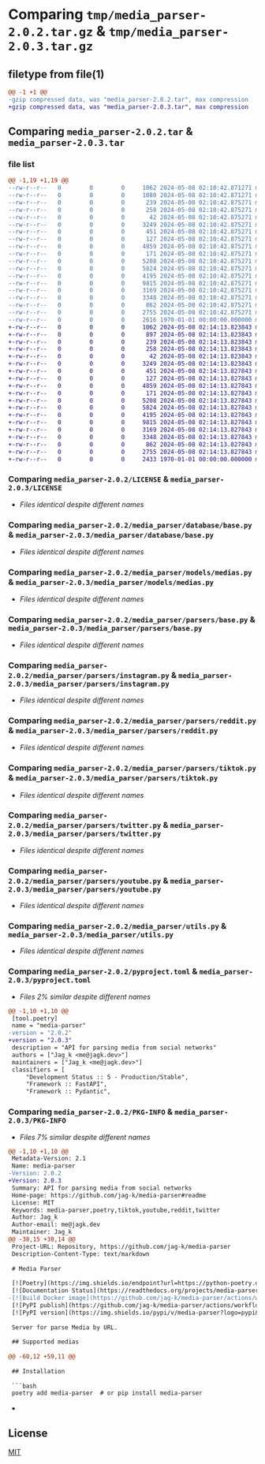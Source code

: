 # Comparing `tmp/media_parser-2.0.2.tar.gz` & `tmp/media_parser-2.0.3.tar.gz`

## filetype from file(1)

```diff
@@ -1 +1 @@
-gzip compressed data, was "media_parser-2.0.2.tar", max compression
+gzip compressed data, was "media_parser-2.0.3.tar", max compression
```

## Comparing `media_parser-2.0.2.tar` & `media_parser-2.0.3.tar`

### file list

```diff
@@ -1,19 +1,19 @@
--rw-r--r--   0        0        0     1062 2024-05-08 02:10:42.871271 media_parser-2.0.2/LICENSE
--rw-r--r--   0        0        0     1080 2024-05-08 02:10:42.871271 media_parser-2.0.2/README.md
--rw-r--r--   0        0        0      239 2024-05-08 02:10:42.875271 media_parser-2.0.2/media_parser/__init__.py
--rw-r--r--   0        0        0      258 2024-05-08 02:10:42.875271 media_parser-2.0.2/media_parser/context.py
--rw-r--r--   0        0        0       42 2024-05-08 02:10:42.875271 media_parser-2.0.2/media_parser/database/__init__.py
--rw-r--r--   0        0        0     3249 2024-05-08 02:10:42.875271 media_parser-2.0.2/media_parser/database/base.py
--rw-r--r--   0        0        0      451 2024-05-08 02:10:42.875271 media_parser-2.0.2/media_parser/database/models.py
--rw-r--r--   0        0        0      127 2024-05-08 02:10:42.875271 media_parser-2.0.2/media_parser/models/__init__.py
--rw-r--r--   0        0        0     4859 2024-05-08 02:10:42.875271 media_parser-2.0.2/media_parser/models/medias.py
--rw-r--r--   0        0        0      171 2024-05-08 02:10:42.875271 media_parser-2.0.2/media_parser/parsers/__init__.py
--rw-r--r--   0        0        0     5208 2024-05-08 02:10:42.875271 media_parser-2.0.2/media_parser/parsers/base.py
--rw-r--r--   0        0        0     5824 2024-05-08 02:10:42.875271 media_parser-2.0.2/media_parser/parsers/instagram.py
--rw-r--r--   0        0        0     4195 2024-05-08 02:10:42.875271 media_parser-2.0.2/media_parser/parsers/reddit.py
--rw-r--r--   0        0        0     9815 2024-05-08 02:10:42.875271 media_parser-2.0.2/media_parser/parsers/tiktok.py
--rw-r--r--   0        0        0     3169 2024-05-08 02:10:42.875271 media_parser-2.0.2/media_parser/parsers/twitter.py
--rw-r--r--   0        0        0     3348 2024-05-08 02:10:42.875271 media_parser-2.0.2/media_parser/parsers/youtube.py
--rw-r--r--   0        0        0      862 2024-05-08 02:10:42.875271 media_parser-2.0.2/media_parser/utils.py
--rw-r--r--   0        0        0     2755 2024-05-08 02:10:42.875271 media_parser-2.0.2/pyproject.toml
--rw-r--r--   0        0        0     2616 1970-01-01 00:00:00.000000 media_parser-2.0.2/PKG-INFO
+-rw-r--r--   0        0        0     1062 2024-05-08 02:14:13.823843 media_parser-2.0.3/LICENSE
+-rw-r--r--   0        0        0      897 2024-05-08 02:14:13.823843 media_parser-2.0.3/README.md
+-rw-r--r--   0        0        0      239 2024-05-08 02:14:13.823843 media_parser-2.0.3/media_parser/__init__.py
+-rw-r--r--   0        0        0      258 2024-05-08 02:14:13.823843 media_parser-2.0.3/media_parser/context.py
+-rw-r--r--   0        0        0       42 2024-05-08 02:14:13.823843 media_parser-2.0.3/media_parser/database/__init__.py
+-rw-r--r--   0        0        0     3249 2024-05-08 02:14:13.823843 media_parser-2.0.3/media_parser/database/base.py
+-rw-r--r--   0        0        0      451 2024-05-08 02:14:13.827843 media_parser-2.0.3/media_parser/database/models.py
+-rw-r--r--   0        0        0      127 2024-05-08 02:14:13.827843 media_parser-2.0.3/media_parser/models/__init__.py
+-rw-r--r--   0        0        0     4859 2024-05-08 02:14:13.827843 media_parser-2.0.3/media_parser/models/medias.py
+-rw-r--r--   0        0        0      171 2024-05-08 02:14:13.827843 media_parser-2.0.3/media_parser/parsers/__init__.py
+-rw-r--r--   0        0        0     5208 2024-05-08 02:14:13.827843 media_parser-2.0.3/media_parser/parsers/base.py
+-rw-r--r--   0        0        0     5824 2024-05-08 02:14:13.827843 media_parser-2.0.3/media_parser/parsers/instagram.py
+-rw-r--r--   0        0        0     4195 2024-05-08 02:14:13.827843 media_parser-2.0.3/media_parser/parsers/reddit.py
+-rw-r--r--   0        0        0     9815 2024-05-08 02:14:13.827843 media_parser-2.0.3/media_parser/parsers/tiktok.py
+-rw-r--r--   0        0        0     3169 2024-05-08 02:14:13.827843 media_parser-2.0.3/media_parser/parsers/twitter.py
+-rw-r--r--   0        0        0     3348 2024-05-08 02:14:13.827843 media_parser-2.0.3/media_parser/parsers/youtube.py
+-rw-r--r--   0        0        0      862 2024-05-08 02:14:13.827843 media_parser-2.0.3/media_parser/utils.py
+-rw-r--r--   0        0        0     2755 2024-05-08 02:14:13.827843 media_parser-2.0.3/pyproject.toml
+-rw-r--r--   0        0        0     2433 1970-01-01 00:00:00.000000 media_parser-2.0.3/PKG-INFO
```

### Comparing `media_parser-2.0.2/LICENSE` & `media_parser-2.0.3/LICENSE`

 * *Files identical despite different names*

### Comparing `media_parser-2.0.2/media_parser/database/base.py` & `media_parser-2.0.3/media_parser/database/base.py`

 * *Files identical despite different names*

### Comparing `media_parser-2.0.2/media_parser/models/medias.py` & `media_parser-2.0.3/media_parser/models/medias.py`

 * *Files identical despite different names*

### Comparing `media_parser-2.0.2/media_parser/parsers/base.py` & `media_parser-2.0.3/media_parser/parsers/base.py`

 * *Files identical despite different names*

### Comparing `media_parser-2.0.2/media_parser/parsers/instagram.py` & `media_parser-2.0.3/media_parser/parsers/instagram.py`

 * *Files identical despite different names*

### Comparing `media_parser-2.0.2/media_parser/parsers/reddit.py` & `media_parser-2.0.3/media_parser/parsers/reddit.py`

 * *Files identical despite different names*

### Comparing `media_parser-2.0.2/media_parser/parsers/tiktok.py` & `media_parser-2.0.3/media_parser/parsers/tiktok.py`

 * *Files identical despite different names*

### Comparing `media_parser-2.0.2/media_parser/parsers/twitter.py` & `media_parser-2.0.3/media_parser/parsers/twitter.py`

 * *Files identical despite different names*

### Comparing `media_parser-2.0.2/media_parser/parsers/youtube.py` & `media_parser-2.0.3/media_parser/parsers/youtube.py`

 * *Files identical despite different names*

### Comparing `media_parser-2.0.2/media_parser/utils.py` & `media_parser-2.0.3/media_parser/utils.py`

 * *Files identical despite different names*

### Comparing `media_parser-2.0.2/pyproject.toml` & `media_parser-2.0.3/pyproject.toml`

 * *Files 2% similar despite different names*

```diff
@@ -1,10 +1,10 @@
 [tool.poetry]
 name = "media-parser"
-version = "2.0.2"
+version = "2.0.3"
 description = "API for parsing media from social networks"
 authors = ["Jag_k <me@jagk.dev>"]
 maintainers = ["Jag_k <me@jagk.dev>"]
 classifiers = [
     "Development Status :: 5 - Production/Stable",
     "Framework :: FastAPI",
     "Framework :: Pydantic",
```

### Comparing `media_parser-2.0.2/PKG-INFO` & `media_parser-2.0.3/PKG-INFO`

 * *Files 7% similar despite different names*

```diff
@@ -1,10 +1,10 @@
 Metadata-Version: 2.1
 Name: media-parser
-Version: 2.0.2
+Version: 2.0.3
 Summary: API for parsing media from social networks
 Home-page: https://github.com/jag-k/media-parser#readme
 License: MIT
 Keywords: media-parser,poetry,tiktok,youtube,reddit,twitter
 Author: Jag_k
 Author-email: me@jagk.dev
 Maintainer: Jag_k
@@ -38,15 +38,14 @@
 Project-URL: Repository, https://github.com/jag-k/media-parser
 Description-Content-Type: text/markdown
 
 # Media Parser
 
 [![Poetry](https://img.shields.io/endpoint?url=https://python-poetry.org/badge/v0.json)](https://python-poetry.org/)
 [![Documentation Status](https://readthedocs.org/projects/media-parser/badge/?version=latest)](https://media-parser.readthedocs.io/?badge=latest)
-[![Build Docker image](https://github.com/jag-k/media-parser/actions/workflows/docker-image.yml/badge.svg)](https://github.com/jag-k/media-parser/actions/workflows/docker-image.yml)
 [![PyPI publish](https://github.com/jag-k/media-parser/actions/workflows/pypi-publish.yml/badge.svg)](https://github.com/jag-k/media-parser/actions/workflows/pypi-publish.yml)
 [![PyPI version](https://img.shields.io/pypi/v/media-parser?logo=pypi&label=media-parser)](https://pypi.org/project/media-parsers/)
 
 Server for parse Media by URL.
 
 ## Supported medias
 
@@ -60,12 +59,11 @@
 
 ## Installation
 
 ```bash
 poetry add media-parser  # or pip install media-parser
 ```
 
-
 ## License
 
 [MIT](https://github.com/jag-k/media-parser/blob/main/LICENSE)
```


